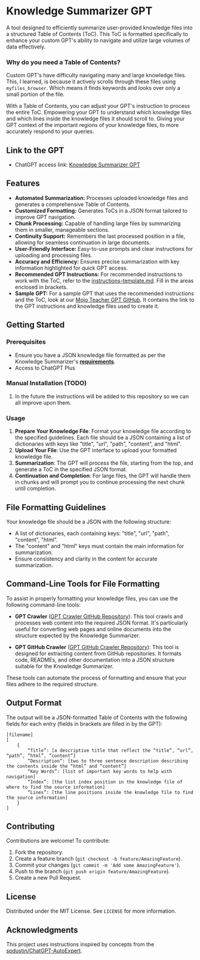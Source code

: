 # Knowledge Summarizer GPT

A tool designed to efficiently summarize user-provided knowledge files into a structured Table of Contents (ToC). This ToC is formatted specifically to enhance your custom GPT's ability to navigate and utilize large volumes of data effectively. 

### Why do you need a Table of Contents?
Custom GPT's have difficulty navigating many and large knowledge files. This, I learned, is because it actively scrolls through these files using `myfiles_browser`. Which means it finds keywords and looks over only a small portion of the file. 

With a Table of Contents, you can adjust your GPT's instruction to process the entire ToC. Empowering your GPT to understand which knowledge files and which lines inside the knowledge files it should scroll to. Giving your GPT context of the important regions of your knowledge files, to more accurately respond to your queries.

## Link to the GPT
- ChatGPT access link: [Knowledge Summarizer GPT](https://chat.openai.com/g/g-McHIHioC4-knowledge-summarizer) 

## Features
- **Automated Summarization:** Processes uploaded knowledge files and generates a comprehensive Table of Contents.
- **Customized Formatting:** Generates ToCs in a JSON format tailored to improve GPT navigation.
- **Chunk Processing:** Capable of handling large files by summarizing them in smaller, manageable sections.
- **Continuity Support:** Remembers the last processed position in a file, allowing for seamless continuation in large documents.
- **User-Friendly Interface:** Easy-to-use prompts and clear instructions for uploading and processing files.
- **Accuracy and Efficiency:** Ensures precise summarization with key information highlighted for quick GPT access.
- **Recommended GPT Instructions:** For recommended instructions to work with the ToC, refer to the [instructions-template.md](https://github.com/phloai/knowledge-summarizer-gpt/instructions-template.md). Fill in the areas enclosed in brackets.
- **Sample GPT:** For a sample GPT that uses the recommended instructions and the ToC, look at our [Mojo Teacher GPT GitHub](https://github.com/phloai/mojo-teacher-gpt). It contains the link to the GPT instructions and knowledge files used to create it.

## Getting Started
### Prerequisites
- Ensure you have a JSON knowledge file formatted as per the Knowledge Summarizer's [**requirements**](##file-formatting-guidelines).
- Access to ChatGPT Plus

### Manual Installation (TODO)
1. In the future the instructions will be added to this repository so we can all improve upon them.

### Usage
1. **Prepare Your Knowledge File**: Format your knowledge file according to the specified guidelines. Each file should be a JSON containing a list of dictionaries with keys like "title", "url", "path", "content", and "html".
2. **Upload Your File**: Use the GPT interface to upload your formatted knowledge file.
3. **Summarization**: The GPT will process the file, starting from the top, and generate a ToC in the specified JSON format.
4. **Continuation and Completion**: For large files, the GPT will handle them in chunks and will prompt you to continue processing the next chunk until completion.

## File Formatting Guidelines
Your knowledge file should be a JSON with the following structure:
- A list of dictionaries, each containing keys: "title", "url", "path", "content", "html".
- The "content" and "html" keys must contain the main information for summarization.
- Ensure consistency and clarity in the content for accurate summarization.

## Command-Line Tools for File Formatting
To assist in properly formatting your knowledge files, you can use the following command-line tools:

- **GPT Crawler** ([GPT Crawler GitHub Repository](https://github.com/BuilderIO/gpt-crawler)): This tool crawls and processes web content into the required JSON format. It's particularly useful for converting web pages and online documents into the structure expected by the Knowledge Summarizer.

- **GPT GitHub Crawler** ([GPT GitHub Crawler Repository](https://github.com/phloai/gpt-github-crawler)): This tool is designed for extracting content from GitHub repositories. It formats code, READMEs, and other documentation into a JSON structure suitable for the Knowledge Summarizer.

These tools can automate the process of formatting and ensure that your files adhere to the required structure.

## Output Format
The output will be a JSON-formatted Table of Contents with the following fields for each entry (fields in brackets are filled in by the GPT):

```
[filename]
[
	{
		“Title”: [a descriptive title that reflect the “title”, “url”, “path”, “html”, “content”]
		“Description”: [two to three sentence description describing the contents inside the “html” and “content”]
		“Key Words”: [list of important key words to help with navigation]
		“Index”: [the list index position in the knowledge file of where to find the source information]
		“Lines”: [the line positions inside the knowledge file to find the source information]
	}
]
```

## Contributing
Contributions are welcome! To contribute:

1. Fork the repository.
2. Create a feature branch (`git checkout -b feature/AmazingFeature`).
3. Commit your changes (`git commit -m 'Add some AmazingFeature'`).
4. Push to the branch (`git push origin feature/AmazingFeature`).
5. Create a new Pull Request.

## License
Distributed under the MIT License. See `LICENSE` for more information.

## Acknowledgments
This project uses instructions inspired by concepts from the [spdustin/ChatGPT-AutoExpert](https://github.com/spdustin/ChatGPT-AutoExpert).
